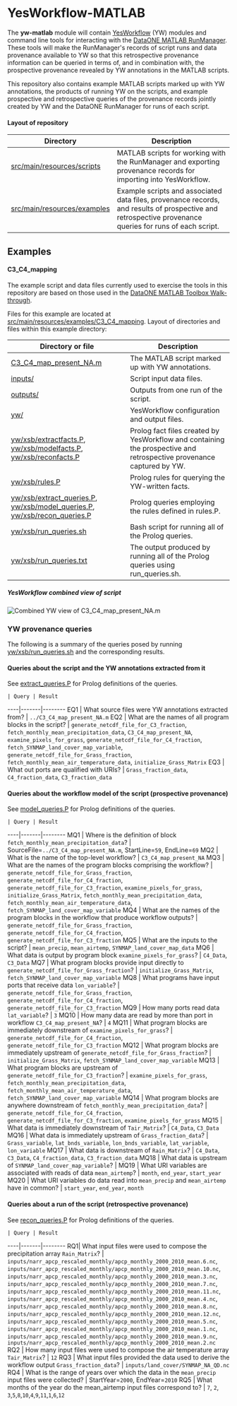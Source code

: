 YesWorkflow-MATLAB
==================

The __yw-matlab__ module will contain [YesWorkflow](https://github.com/yesworkflow-org/yw-prototypes) (YW) modules and command line tools for interacting with the [DataONE MATLAB RunManager](https://github.com/DataONEorg/matlab-dataone). These tools will make the RunManager's records of script runs and data provenance available to YW so that this retrospective provenance information can be queried in terms of, and in combination with, the prospective provenance revealed by YW annotations in the MATLAB scripts.

This repository also contains example MATLAB scripts marked up with YW annotations, the products of running YW on the scripts, and example prospective and retrospective queries of the provenance records jointly created by YW and the DataONE RunManager for runs of each script.

#### Layout of repository

Directory | Description
----------|------------
[src/main/resources/scripts](https://github.com/yesworkflow-org/yw-matlab/tree/master/src/main/resources/scripts) | MATLAB scripts for working with the RunManager and exporting provenance records for importing into YesWorkflow.
[src/main/resources/examples](https://github.com/yesworkflow-org/yw-matlab/tree/master/src/main/resources/examples) | Example scripts and associated data files, provenance records, and results of prospective and retrospective provenance queries for runs of each script.


Examples
--------

#### C3_C4_mapping

The example script and data files currently used to exercise the tools in this repository are based on those used in the  [DataONE MATLAB Toolbox Walk-through](https://github.com/DataONEorg/matlab-dataone/blob/master/docs/walk-through.rst).  

Files for this example are located at [src/main/resources/examples/C3_C4_mapping](https://github.com/yesworkflow-org/yw-matlab/tree/master/src/main/resources/examples/C3_C4_mapping). Layout of directories and files within this example directory:

Directory or file | Description
------------------|------------
[C3_C4_map_present_NA.m](https://github.com/yesworkflow-org/yw-matlab/blob/master/src/main/resources/examples/C3_C4_mapping/C3_C4_map_present_NA.m) | The MATLAB script marked up with YW annotations.
[inputs/](https://github.com/yesworkflow-org/yw-matlab/tree/master/src/main/resources/examples/C3_C4_mapping/inputs) | Script input data files.
[outputs/](https://github.com/yesworkflow-org/yw-matlab/tree/master/src/main/resources/examples/C3_C4_mapping/outputs) | Outputs from one run of the script.
[yw/](https://github.com/yesworkflow-org/yw-matlab/tree/master/src/main/resources/examples/C3_C4_mapping/yw) | YesWorkflow configuration and output files.
[yw/xsb/extractfacts.P](https://github.com/yesworkflow-org/yw-matlab/tree/master/src/main/resources/examples/C3_C4_mapping/yw/xsb/extractfacts.P), [yw/xsb/modelfacts.P](https://github.com/yesworkflow-org/yw-matlab/tree/master/src/main/resources/examples/C3_C4_mapping/yw/xsb/modelfacts.P), [yw/xsb/reconfacts.P](https://github.com/yesworkflow-org/yw-matlab/tree/master/src/main/resources/examples/C3_C4_mapping/yw/xsb/reconfacts.P)  | Prolog fact files created by YesWorkflow and containing the prospective and retrospective provenance captured by YW.
[yw/xsb/rules.P](https://github.com/yesworkflow-org/yw-matlab/tree/master/src/main/resources/examples/C3_C4_mapping/yw/xsb/rules.P) | Prolog rules for querying the YW-written facts.
[yw/xsb/extract_queries.P](https://github.com/yesworkflow-org/yw-matlab/tree/master/src/main/resources/examples/C3_C4_mapping/yw/xsb/extract_queries.P), [yw/xsb/model_queries.P](https://github.com/yesworkflow-org/yw-matlab/tree/master/src/main/resources/examples/C3_C4_mapping/yw/xsb/model_queries.P), [yw/xsb/recon_queries.P](https://github.com/yesworkflow-org/yw-matlab/tree/master/src/main/resources/examples/C3_C4_mapping/yw/xsb/recon_queries.P)| Prolog queries employing the rules defined in rules.P.
[yw/xsb/run_queries.sh](https://github.com/yesworkflow-org/yw-matlab/tree/master/src/main/resources/examples/C3_C4_mapping/yw/xsb/run_queries.sh) | Bash script for running all of the Prolog queries.
[yw/xsb/run_queries.txt](https://github.com/yesworkflow-org/yw-matlab/tree/master/src/main/resources/examples/C3_C4_mapping/yw/xsb/run_queries.txt) | The output produced by running all of the Prolog queries using run_queries.sh.

##### YesWorkflow combined view of script

![Combined YW view of C3_C4_map_present_NA.m](https://raw.githubusercontent.com/yesworkflow-org/yw-matlab/master/src/main/resources/examples/C3_C4_mapping/yw/combined.png)

### YW provenance queries 

The following is a summary of the queries posed by running [yw/xsb/run_queries.sh](https://github.com/yesworkflow-org/yw-matlab/tree/master/src/main/resources/examples/C3_C4_mapping/yw/xsb/run_queries.sh) and the corresponding results.

#### Queries about the script and the YW annotations extracted from it
See [extract_queries.P](https://github.com/yesworkflow-org/yw-matlab/tree/master/src/main/resources/examples/C3_C4_mapping/yw/xsb/extract_queries.P) for Prolog definitions of the queries.

    | Query | Result
----|-------|--------
EQ1 | What source files were YW annotations extracted from?   | `../C3_C4_map_present_NA.m`
EQ2 | What are the names of all program blocks in the script? | `generate_netcdf_file_for_C3_fraction`, `fetch_monthly_mean_precipitation_data`, `C3_C4_map_present_NA`, `examine_pixels_for_grass`, `generate_netcdf_file_for_C4_fraction`, `fetch_SYNMAP_land_cover_map_variable`, `generate_netcdf_file_for_Grass_fraction`, `fetch_monthly_mean_air_temperature_data`, `initialize_Grass_Matrix`
EQ3 | What out ports are qualified with URIs? | `Grass_fraction_data`, `C4_fraction_data`, `C3_fraction_data`

#### Queries about the workflow model of the script (prospective provenance)
See [model_queries.P](https://github.com/yesworkflow-org/yw-matlab/tree/master/src/main/resources/examples/C3_C4_mapping/yw/xsb/model_queries.P) for Prolog definitions of the queries.

    | Query | Result
----|-------|--------
MQ1 | Where is the definition of block `fetch_monthly_mean_precipitation_data`? | SourceFile=`../C3_C4_map_present_NA.m`, StartLine=`59`, EndLine=`69`
MQ2 | What is the name of the top-level workflow? | `C3_C4_map_present_NA`
MQ3 | What are the names of the program blocks comprising the workflow? | `generate_netcdf_file_for_Grass_fraction`, `generate_netcdf_file_for_C4_fraction`, `generate_netcdf_file_for_C3_fraction`, `examine_pixels_for_grass`, `initialize_Grass_Matrix`, `fetch_monthly_mean_precipitation_data`, `fetch_monthly_mean_air_temperature_data`, `fetch_SYNMAP_land_cover_map_variable`
MQ4 | What are the names of the program blocks in the workflow that produce workflow outputs? | `generate_netcdf_file_for_Grass_fraction`, `generate_netcdf_file_for_C4_fraction`, `generate_netcdf_file_for_C3_fraction`
MQ5 | What are the inputs to the script? | `mean_precip`, `mean_airtemp`, `SYNMAP_land_cover_map_data`
MQ6 | What data is output by program block `examine_pixels_for_grass`? | `C4_Data`, `C3_Data`
MQ7 | What program blocks provide input directly to `generate_netcdf_file_for_Grass_fraction`? | `initialize_Grass_Matrix`, `fetch_SYNMAP_land_cover_map_variable`
MQ8 | What programs have input ports that receive data `lon_variable`? | `generate_netcdf_file_for_Grass_fraction`, `generate_netcdf_file_for_C4_fraction`, `generate_netcdf_file_for_C3_fraction`
MQ9 | How many ports read data `lat_variable`? | `3`
MQ10 | How many data are read by more than port in workflow `C3_C4_map_present_NA`? | `4`
MQ11 | What program blocks are immediately downstream of `examine_pixels_for_grass`? | `generate_netcdf_file_for_C4_fraction`, `generate_netcdf_file_for_C3_fraction`
MQ12 | What program blocks are immediately upstream of `generate_netcdf_file_for_Grass_fraction`? | `initialize_Grass_Matrix`, `fetch_SYNMAP_land_cover_map_variable`
MQ13 | What program blocks are upstream of `generate_netcdf_file_for_C3_fraction`? | `examine_pixels_for_grass`, `fetch_monthly_mean_precipitation_data`, `fetch_monthly_mean_air_temperature_data`, `fetch_SYNMAP_land_cover_map_variable`
MQ14 | What program blocks are anywhere downstream of `fetch_monthly_mean_precipitation_data`? | `generate_netcdf_file_for_C4_fraction`, `generate_netcdf_file_for_C3_fraction`, `examine_pixels_for_grass`
MQ15 | What data is immediately downstream of `Tair_Matrix`? | `C4_Data`, `C3_Data`
MQ16 | What data is immediately upstream of `Grass_fraction_data`? | `Grass_variable`, `lat_bnds_variable`, `lon_bnds_variable`, `lat_variable`, `lon_variable`
MQ17 | What data is downstream of `Rain_Matrix`? | `C4_Data`, `C3_Data`, `C4_fraction_data`, `C3_fraction_data`
MQ18 | What data is upstream of `SYNMAP_land_cover_map_variable`? |
MQ19 | What URI variables are associated with reads of data `mean_airtemp`? | `month`, `end_year`, `start_year`
MQ20 | What URI variables do data read into `mean_precip` and `mean_airtemp` have in common? | `start_year`, `end_year`, `month`

#### Queries about a run of the script (retrospective provenance)
See [recon_queries.P](https://github.com/yesworkflow-org/yw-matlab/tree/master/src/main/resources/examples/C3_C4_mapping/yw/xsb/recon_queries.P) for Prolog definitions of the queries.

    | Query | Result
----|-------|--------
RQ1| What input files were used to compose the precipitation array `Rain_Matrix`? | `inputs/narr_apcp_rescaled_monthly/apcp_monthly_2000_2010_mean.6.nc`,  `inputs/narr_apcp_rescaled_monthly/apcp_monthly_2000_2010_mean.10.nc`,  `inputs/narr_apcp_rescaled_monthly/apcp_monthly_2000_2010_mean.3.nc`,  `inputs/narr_apcp_rescaled_monthly/apcp_monthly_2000_2010_mean.7.nc`,  `inputs/narr_apcp_rescaled_monthly/apcp_monthly_2000_2010_mean.11.nc`,  `inputs/narr_apcp_rescaled_monthly/apcp_monthly_2000_2010_mean.4.nc`,  `inputs/narr_apcp_rescaled_monthly/apcp_monthly_2000_2010_mean.8.nc`,  `inputs/narr_apcp_rescaled_monthly/apcp_monthly_2000_2010_mean.12.nc`,  `inputs/narr_apcp_rescaled_monthly/apcp_monthly_2000_2010_mean.5.nc`,  `inputs/narr_apcp_rescaled_monthly/apcp_monthly_2000_2010_mean.1.nc`,  `inputs/narr_apcp_rescaled_monthly/apcp_monthly_2000_2010_mean.9.nc`,  `inputs/narr_apcp_rescaled_monthly/apcp_monthly_2000_2010_mean.2.nc`
RQ2 | How many input files were used to compose the air temperature array `Tair_Matrix`? | `12`
RQ3 | What input files provided the data used to derive the workflow output `Grass_fraction_data`? | `inputs/land_cover/SYNMAP_NA_QD.nc`
RQ4 | What is the range of years over which the data in the `mean_precip` input files were collected? | StartYear=`2000`, EndYear=`2010`
RQ5 | What months of the year do the mean_airtemp input files correspond to? | `7`, `2`, `3`,`5`,`8`,`10`,`4`,`9`,`11`,`1`,`6`,`12`</ul>











